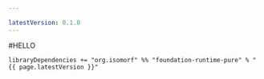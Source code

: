 ```yaml
---

latestVersion: 0.1.0
---
```


#HELLO

```
libraryDependencies += "org.isomorf" %% "foundation-runtime-pure" % "{{ page.latestVersion }}"
```

